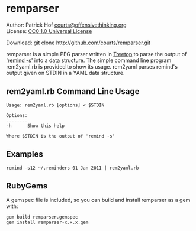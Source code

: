 remparser
=========

Author:      Patrick Hof <courts@offensivethinking.org>  
License:     [CC0 1.0 Universal License](http://creativecommons.org/publicdomain/zero/1.0/legalcode)

Download:    git clone http://github.com/courts/remparser.git  

remparser is a simple PEG parser written in
[Treetop](http://treetop.rubyforge.org/) to parse the output of ['remind
-s'](http://www.roaringpenguin.com/products/remind) into a data structure. The
simple command line program rem2yaml.rb is provided to show its usage. rem2yaml
parses remind's output given on STDIN in a YAML data structure.

rem2yaml.rb Command Line Usage
---------------------------

    Usage: rem2yaml.rb [options] < $STDIN

    Options:
    --------
    -h      Show this help

    Where $STDIN is the output of 'remind -s'


Examples
--------

    remind -s12 ~/.reminders 01 Jan 2011 | rem2yaml.rb

RubyGems
--------

A gemspec file is included, so you can build and install remparser as a gem with:

    gem build remparser.gemspec
    gem install remparser-x.x.x.gem
